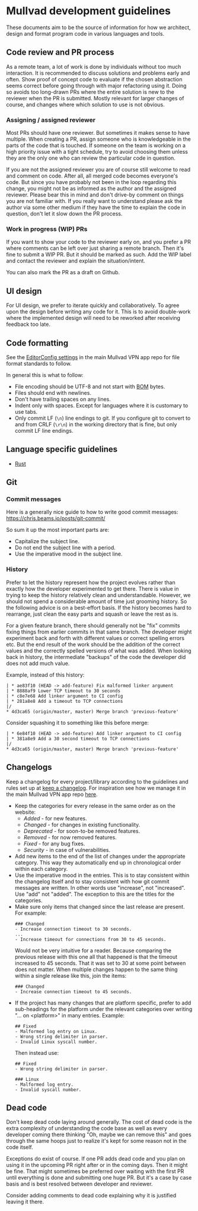 # Mullvad development guidelines

These documents aim to be the source of information for how we architect, design and format
program code in various languages and tools.


## Code review and PR process

As a remote team, a lot of work is done by individuals without too much interaction.
It is recommended to discuss solutions and problems early and often. Show proof of concept code to
evaluate if the chosen abstraction seems correct before going through with major refactoring using
it. Doing so avoids too long-drawn PRs where the entire solution is new to the
reviewer when the PR is submitted. Mostly relevant for larger changes of course, and changes
where which solution to use is not obvious.

### Assigning / assigned reviewer

Most PRs should have one reviewer. But sometimes it makes sense to have multiple. When creating
a PR, assign someone who is knowledgeable in the parts of the code that is touched. If someone
on the team is working on a high priority issue with a tight schedule, try to avoid choosing them
unless they are the only one who can review the particular code in question.

If you are not the assigned reviewer you are of course still welcome to read and comment on code.
After all, all merged code becomes everyone's code. But since you have probably not been in the
loop regarding this change, you might not be as informed as the author and the assigned reviewer.
Please bear this in mind and don't drive-by comment on things you are not familiar with. If you
really want to understand please ask the author via some other medium if they have the time
to explain the code in question, don't let it slow down the PR process.

### Work in progress (WIP) PRs

If you want to show your code to the reviewer early on, and you prefer a PR where comments
can be left over just sharing a remote branch. Then it's fine to submit a WIP PR. But it
should be marked as such. Add the WIP label and contact the reviewer and explain the
situation/intent.

You can also mark the PR as a draft on Github.

## UI design

For UI design, we prefer to iterate quickly and collaboratively. To agree upon the design before
writing any code for it. This is to avoid double-work where the implemented design will need to
be reworked after receiving feedback too late.

## Code formatting

See the [EditorConfig settings] in the main Mullvad VPN app repo for file format standards to
follow.

In general this is what to follow:

* File encoding should be UTF-8 and not start with [BOM] bytes.
* Files should end with newlines.
* Don't have trailing spaces on any lines.
* Indent only with spaces. Except for languages where it is customary to use tabs.
* Only commit LF (`\n`) line endings to git. If you configure git to convert to and from CRLF
  (`\r\n`) in the working directory that is fine, but only commit LF line endings.

## Language specific guidelines

* [Rust](rust.md)


## Git

### Commit messages

Here is a generally nice guide to how to write good commit messages:
https://chris.beams.io/posts/git-commit/

So sum it up the most important parts are:

* Capitalize the subject line.
* Do not end the subject line with a period.
* Use the imperative mood in the subject line.

### History

Prefer to let the history represent how the project evolves rather than exactly how the developer
experimented to get there. There is value in trying to keep the history relatively clean and
understandable. However, we should not spend a considerable amount of time just grooming history.
So the following advice is on a best-effort basis. If the history becomes hard to rearrange, just
clean the easy parts and squash or leave the rest as is.

For a given feature branch, there should generally not be "fix" commits fixing things from
earlier commits in that same branch. The developer might experiment back and forth with different
values or correct spelling errors etc. But the end result of the work should be the addition of the
correct values and the correctly spelled versions of what was added. When looking back in history,
the intermediate "backups" of the code the developer did does not add much value.

Example, instead of this history:
```
| * ae83f10 (HEAD -> add-feature) Fix malformed linker argument
| * 8888af9 Lower TCP timeout to 30 seconds
| * c8e7e68 Add linker argument to CI config
| * 281a8e8 Add a timeout to TCP connections
|/
* 4d3ca65 (origin/master, master) Merge branch 'previous-feature'
```
Consider squashing it to something like this before merge:
```
| * 6e84f10 (HEAD -> add-feature) Add linker argument to CI config
| * 381a8e9 Add a 30 second timeout to TCP connections
|/
* 4d3ca65 (origin/master, master) Merge branch 'previous-feature'
```


## Changelogs

Keep a changelog for every project/library according to the guidelines and rules set up at
[keep a changelog]. For inspiration see how we manage it in the main Mullvad VPN app repo
[here](https://github.com/mullvad/mullvadvpn-app/blob/master/CHANGELOG.md).

* Keep the categories for every release in the same order as on the website:
  * _Added_ - for new features.
  * _Changed_ - for changes in existing functionality.
  * _Deprecated_ - for soon-to-be removed features.
  * _Removed_ - for now removed features.
  * _Fixed_ - for any bug fixes.
  * _Security_ - in case of vulnerabilities.
* Add new items to the end of the list of changes under the appropriate category. This way they
  automatically end up in chronological order within each category.
* Use the imperative mood in the entries. This is to stay consistent within the changelog itself
  and to stay consistent with how git commit messages are written. In other words use "increase",
  not "increased". Use "add" not "added". The exception to this are the titles for the categories.
* Make sure only items that changed since the last release are present. For example:
  ```
  ### Changed
  - Increase connection timeout to 30 seconds.
  ...
  - Increase timeout for connections from 30 to 45 seconds.
  ```
  Would not be very intuitive for a reader. Because comparing the previous release with this one
  all that happened is that the timeout increased to 45 seconds. That it was set to 30 at some
  point between does not matter. When multiple changes happen to the same thing within a single
  release like this, join the items:
  ```
  ### Changed
  - Increase connection timeout to 45 seconds.
  ```
* If the project has many changes that are platform specific, prefer to add sub-headings for the
  platform under the relevant categories over writing "... on \<platform\>" in many entries.
  Example:
  ```
  ## Fixed
  - Malformed log entry on Linux.
  - Wrong string delimiter in parser.
  - Invalid Linux syscall number.
  ```
  Then instead use:
  ```
  ## Fixed
  - Wrong string delimiter in parser.

  ### Linux
  - Malformed log entry.
  - Invalid syscall number.
  ```

## Dead code

Don't keep dead code laying around generally. The cost of dead code is the extra complexity of
understanding the code base as well as every developer coming there thinking "Oh, maybe we can
remove this" and goes through the same hoops just to realize it's kept for some reason not in
the code itself.

Exceptions do exist of course. If one PR adds dead code and you plan on using it in the upcoming
PR right after or in the coming days. Then it might be fine. That might sometimes be preferred over
waiting with the first PR until everything is done and submitting one huge PR. But it's a case
by case basis and is best resolved between developer and reviewer.

Consider adding comments to dead code explaining why it is justified leaving it there.


[EditorConfig settings]: https://github.com/mullvad/mullvadvpn-app/blob/master/.editorconfig
[BOM]: https://en.wikipedia.org/wiki/Byte_order_mark
[keep a changelog]: https://keepachangelog.com/en/1.0.0/
